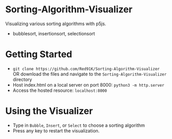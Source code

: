 # Sorting-Algorithm-Visualizer
Visualizing various sorting algorithms with p5js.
- bubblesort, insertionsort, selectionsort

# Getting Started
- ```git clone https://github.com/Red91K/Sorting-Algorithm-Visualizer``` OR download the files and navigate to the `Sorting-Algorithm-Visualizer` directory
- Host index.html on a local server on port 8000: ```python3 -m http.server```
- Access the hosted resource: `localhost:8000`

# Using the Visualizer
- Type in `Bubble`, `Insert`, or `Select` to choose a sorting algorithm
- Press any key to restart the visualization.
